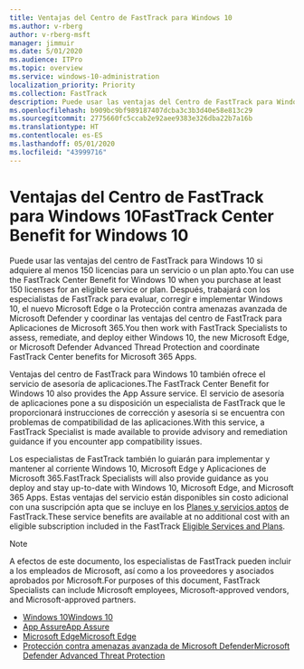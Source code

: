 ```yaml
---
title: Ventajas del Centro de FastTrack para Windows 10
ms.author: v-rberg
author: v-rberg-msft
manager: jimmuir
ms.date: 5/01/2020
ms.audience: ITPro
ms.topic: overview
ms.service: windows-10-administration
localization_priority: Priority
ms.collection: FastTrack
description: Puede usar las ventajas del Centro de FastTrack para Windows 10 si adquiere *al menos* 150 licencias para un plan o un servicio elegible.
ms.openlocfilehash: b909bc9bf989187407dcba3c3b3d40e58e813c29
ms.sourcegitcommit: 2775660fc5ccab2e92aee9383e326dba22b7a16b
ms.translationtype: HT
ms.contentlocale: es-ES
ms.lasthandoff: 05/01/2020
ms.locfileid: "43999716"
---
```

# <a name="fasttrack-center-benefit-for-windows-10"></a><span data-ttu-id="5f07d-103">Ventajas del Centro de FastTrack para Windows 10</span><span class="sxs-lookup"><span data-stu-id="5f07d-103">FastTrack Center Benefit for Windows 10</span></span>

<span data-ttu-id="5f07d-104">Puede usar las ventajas del centro de FastTrack para Windows 10 si adquiere al menos 150 licencias para un servicio o un plan apto.</span><span class="sxs-lookup"><span data-stu-id="5f07d-104">You can use the FastTrack Center Benefit for Windows 10 when you purchase at least 150 licenses for an eligible service or plan.</span></span> <span data-ttu-id="5f07d-105">Después, trabajará con los especialistas de FastTrack para evaluar, corregir e implementar Windows 10, el nuevo Microsoft Edge o la Protección contra amenazas avanzada de Microsoft Defender y coordinar las ventajas del centro de FastTrack para Aplicaciones de Microsoft 365.</span><span class="sxs-lookup"><span data-stu-id="5f07d-105">You then work with FastTrack Specialists to assess, remediate, and deploy either Windows 10, the new Microsoft Edge, or Microsoft Defender Advanced Thread Protection and coordinate FastTrack Center benefits for Microsoft 365 Apps.</span></span> 

<span data-ttu-id="5f07d-106">Ventajas del centro de FastTrack para Windows 10 también ofrece el servicio de asesoría de aplicaciones.</span><span class="sxs-lookup"><span data-stu-id="5f07d-106">The FastTrack Center Benefit for Windows 10 also provides the App Assure service.</span></span> <span data-ttu-id="5f07d-107">El servicio de asesoría de aplicaciones pone a su disposición un especialista de FastTrack que le proporcionará instrucciones de corrección y asesoría si se encuentra con problemas de compatibilidad de las aplicaciones.</span><span class="sxs-lookup"><span data-stu-id="5f07d-107">With this service, a FastTrack Specialist is made available to provide advisory and remediation guidance if you encounter app compatibility issues.</span></span> 

<span data-ttu-id="5f07d-108">Los especialistas de FastTrack también lo guiarán para implementar y mantener al corriente Windows 10, Microsoft Edge y Aplicaciones de Microsoft 365.</span><span class="sxs-lookup"><span data-stu-id="5f07d-108">FastTrack Specialists will also provide guidance as you deploy and stay up-to-date with Windows 10, Microsoft Edge, and Microsoft 365 Apps.</span></span> <span data-ttu-id="5f07d-109">Estas ventajas del servicio están disponibles sin costo adicional con una suscripción apta que se incluye en los [Planes y servicios aptos](M365-eligible-services-and-plans.md) de FastTrack.</span><span class="sxs-lookup"><span data-stu-id="5f07d-109">These service benefits are available at no additional cost with an eligible subscription included in the FastTrack [Eligible Services and Plans](M365-eligible-services-and-plans.md).</span></span>
  
> [!NOTE]
> <span data-ttu-id="5f07d-110">A efectos de este documento, los especialistas de FastTrack pueden incluir a los empleados de Microsoft, así como a los proveedores y asociados aprobados por Microsoft.</span><span class="sxs-lookup"><span data-stu-id="5f07d-110">For purposes of this document, FastTrack Specialists can include Microsoft employees, Microsoft-approved vendors, and Microsoft-approved partners.</span></span> 
    
- [<span data-ttu-id="5f07d-111">Windows 10</span><span class="sxs-lookup"><span data-stu-id="5f07d-111">Windows 10</span></span>](Win-10-windows-10.md)
- [<span data-ttu-id="5f07d-112">App Assure</span><span class="sxs-lookup"><span data-stu-id="5f07d-112">App Assure</span></span>](Win-10-app-assure.md)
- [<span data-ttu-id="5f07d-113">Microsoft Edge</span><span class="sxs-lookup"><span data-stu-id="5f07d-113">Microsoft Edge</span></span>](Win-10-microsoft-edge.md)
- [<span data-ttu-id="5f07d-114">Protección contra amenazas avanzada de Microsoft Defender</span><span class="sxs-lookup"><span data-stu-id="5f07d-114">Microsoft Defender Advanced Threat Protection</span></span>](Win-10-microsoft-defender-atp.md)


